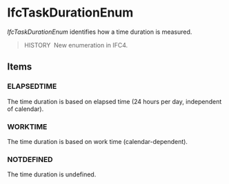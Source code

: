 # IfcTaskDurationEnum

_IfcTaskDurationEnum_ identifies how a time duration is measured.

> HISTORY&nbsp; New enumeration in IFC4.

## Items

### ELAPSEDTIME
The time duration is based on elapsed time (24 hours per day, independent of calendar).

### WORKTIME
The time duration is based on work time (calendar-dependent).

### NOTDEFINED
The time duration is undefined.
